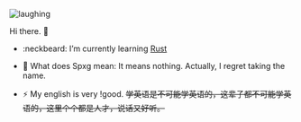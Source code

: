 ![laughing](https://i.loli.net/2020/07/17/yBfQqVwGg3u9aUc.gif)

Hi there. 👋

- :neckbeard: I’m currently learning [Rust](https://github.com/rust-lang/rust)

- 💬 What does Spxg mean: It means nothing. Actually, I regret taking the name.
- ⚡ My english is very !good. ~~学英语是不可能学英语的，这辈子都不可能学英语的，这里个个都是人才，说话又好听。~~
